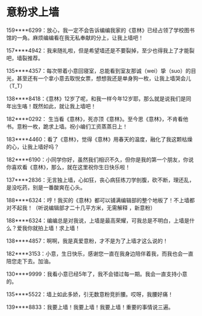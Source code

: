 # 意粉求上墙

159****6299：放心，我一定不会告诉编编我家的《意林》已经占领了学校图书馆的一角。麻烦编编看在我无私奉献的分上，让我上墙吧！ 

157****4942：我来随礼啦，但是希望墙还是不要裂掉，至少也得我上了才能裂吧，墙裂推荐。 

135****4357：每次带着小意回寝室，总能看到室友那诚（wei）挚（suo）的目光，甚至还有一个拿小意去取悦女票，想想我还是单身狗一枚，让我上墙哭会儿（T_T） 

138****8418：《意林》12岁了呢，和我一样今年12岁耶，那么就是说我们是同年出生咯！既然如此，就让我上墙吧！ 

182****0292： 生当看《意林》，死亦顶《意林》。至今思《意林》，不肯看他书。意粉一枚，跪求上墙。祝小编们工资蒸蒸日上！ 

183****4460：看了《意林》，觉得《意林》用春天的温度，融化了我这颗枯燥的心，让我上墙好吗？ 

182****6190：小同学你好，虽然我们相识不久，但你是我的第一个朋友，你说你喜欢看《意林》，那么，就在这里祝你生日快乐啦！ 

137****2836：无言独上墙，心如狂，丧心病狂练刀学剖腹，砍不断，理还乱，是没吃药，别是一番酸爽在心头。 

188****6324：哼！我买的《意林》都可以铺满编辑部的整个地板了！不上墙都对不起我！（听说编辑部才二十几平方米，无需解释 ，新意粉） 

188****6324：编编总是对我说，上墙是最高荣耀，可我总是不明白，上墙是什么？爱我你就拍上墙！求上墙！ 

138****4857：啊啊，我是真爱意粉，才不是为了上墙才这么说的！ 

182****3153：小意，生日快乐，感谢您一直在我身边陪伴着我，而我也会一直陪您走下去。加油。 

130****9999：我看小意已经5年了，我不会错过每一期。我会一直支持小意的。 

135****5522：墙上如此多娇，引无数意粉竞折腰。哎呀，我腰好痛！ 

139****8833：我要上墙！我要上墙！我要上墙！重要的事情说三遍。